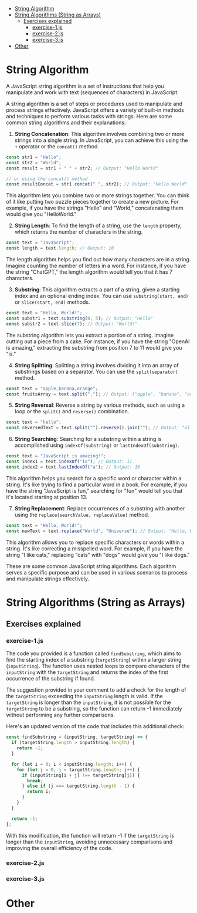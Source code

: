 - [String Algorithm](#string-algorithm)
- [String Algorithms (String as Arrays)](#string-algorithms-string-as-arrays)
  - [Exercises explained](#exercises-explained)
    - [exercise-1.js](#exercise-1js)
    - [exercise-2.js](#exercise-2js)
    - [exercise-3.js](#exercise-3js)
- [Other](#other)

# String Algorithm

A JavaScript string algorithm is a set of instructions that help you manipulate and work with text (sequences of characters) in JavaScript.

A string algorithm is a set of steps or procedures used to manipulate and process strings effectively. JavaScript offers a variety of built-in methods and techniques to perform various tasks with strings. Here are some common string algorithms and their explanations:

1. **String Concatenation**: This algorithm involves combining two or more strings into a single string. In JavaScript, you can achieve this using the `+` operator or the `concat()` method.

```javascript
const str1 = "Hello";
const str2 = "World";
const result = str1 + " " + str2; // Output: "Hello World"

// or using the concat() method
const resultConcat = str1.concat(" ", str2); // Output: "Hello World"
```

This algorithm lets you combine two or more strings together. You can think of it like putting two puzzle pieces together to create a new picture. For example, if you have the strings "Hello" and "World," concatenating them would give you "HelloWorld."

2. **String Length**: To find the length of a string, use the `length` property, which returns the number of characters in the string.

```javascript
const text = "JavaScript";
const length = text.length; // Output: 10
```

The length algorithm helps you find out how many characters are in a string. Imagine counting the number of letters in a word. For instance, if you have the string "ChatGPT," the length algorithm would tell you that it has 7 characters.

3. **Substring**: This algorithm extracts a part of a string, given a starting index and an optional ending index. You can use `substring(start, end)` or `slice(start, end)` methods.

```javascript
const text = "Hello, World!";
const substr1 = text.substring(0, 5); // Output: "Hello"
const substr2 = text.slice(7); // Output: "World!"
```

The substring algorithm lets you extract a portion of a string. Imagine cutting out a piece from a cake. For instance, if you have the string "OpenAI is amazing," extracting the substring from position 7 to 11 would give you "is."

4. **String Splitting**: Splitting a string involves dividing it into an array of substrings based on a separator. You can use the `split(separator)` method.

```javascript
const text = "apple,banana,orange";
const fruitsArray = text.split(","); // Output: ["apple", "banana", "orange"]
```

5. **String Reversal**: Reverse a string by various methods, such as using a loop or the `split()` and `reverse()` combination.

```javascript
const text = "hello";
const reversedText = text.split("").reverse().join(""); // Output: "olleh"
```

6. **String Searching**: Searching for a substring within a string is accomplished using `indexOf(substring)` or `lastIndexOf(substring)`.

```javascript
const text = "JavaScript is amazing!";
const index1 = text.indexOf("is"); // Output: 11
const index2 = text.lastIndexOf("a"); // Output: 16
```

This algorithm helps you search for a specific word or character within a string. It's like trying to find a particular word in a book. For example, if you have the string "JavaScript is fun," searching for "fun" would tell you that it's located starting at position 13.

7. **String Replacement**: Replace occurrences of a substring with another using the `replace(searchValue, replaceValue)` method.

```javascript
const text = "Hello, World!";
const newText = text.replace("World", "Universe"); // Output: "Hello, Universe!"
```

This algorithm allows you to replace specific characters or words within a string. It's like correcting a misspelled word. For example, if you have the string "I like cats," replacing "cats" with "dogs" would give you "I like dogs."

These are some common JavaScript string algorithms. Each algorithm serves a specific purpose and can be used in various scenarios to process and manipulate strings effectively.

# String Algorithms (String as Arrays)

## Exercises explained

### exercise-1.js

The code you provided is a function called `findSubstring`, which aims to find the starting index of a substring (`targetString`) within a larger string (`inputString`). The function uses nested loops to compare characters of the `inputString` with the `targetString` and returns the index of the first occurrence of the substring if found.

The suggestion provided in your comment to add a check for the length of the `targetString` exceeding the `inputString` length is valid. If the `targetString` is longer than the `inputString`, it is not possible for the `targetString` to be a substring, so the function can return -1 immediately without performing any further comparisons.

Here's an updated version of the code that includes this additional check:

```javascript
const findSubstring = (inputString, targetString) => {
  if (targetString.length > inputString.length) {
    return -1;
  }

  for (let i = 0; i < inputString.length; i++) {
    for (let j = 0; j < targetString.length; j++) {
      if (inputString[i + j] !== targetString[j]) {
        break;
      } else if (j === targetString.length - 1) {
        return i;
      }
    }
  }

  return -1;
};
```

With this modification, the function will return -1 if the `targetString` is longer than the `inputString`, avoiding unnecessary comparisons and improving the overall efficiency of the code.

### exercise-2.js

### exercise-3.js

# Other